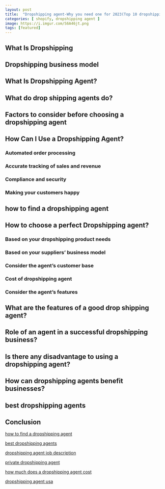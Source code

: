 ```yaml
---
layout: post
title:  "Dropshipping agent-Why you need one for 2023(Top 10 dropshipping agent)"
categories: [ shopify, dropshipping agent ]
image: https://i.imgur.com/S6A46jt.png
tags: [featured]
---
```


## What Is Dropshipping
## Dropshipping business model
## What Is Dropshipping Agent?
## What do drop shipping agents do?
## Factors to consider before choosing a dropshipping agent
## How Can I Use a Dropshipping Agent?
### Automated order processing
### Accurate tracking of sales and revenue
### Compliance and security
### Making your customers happy
## how to find a dropshipping agent
## How to choose a perfect Dropshipping agent?
### Based on your dropshipping product needs
### Based on your suppliers’ business model
### Consider the agent’s customer base
### Cost of dropshipping agent
### Consider the agent’s features
## What are the features of a good drop shipping agent?
## Role of an agent in a successful dropshipping business?
## Is there any disadvantage to using a dropshipping agent?
## How can dropshipping agents benefit businesses?
## best dropshipping agents
## Conclusion

[how to find a dropshipping agent](https://www.google.com/search?q=how%20to%20find%20a%20dropshipping%20agent)

[best dropshipping agents](https://www.google.com/search?q=best%20dropshipping%20agents)

[dropshipping agent job description](https://www.google.com/search?q=dropshipping%20agent%20job%20description)

[private dropshipping agent](https://www.google.com/search?q=private%20dropshipping%20agent)

[how much does a dropshipping agent cost](https://www.google.com/search?q=how%20much%20does%20a%20dropshipping%20agent%20cost)

[dropshipping agent usa](https://www.google.com/search?q=dropshipping%20agent%20usa)


<!--stackedit_data:
eyJoaXN0b3J5IjpbLTY1MTkzMzk2MF19
-->